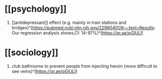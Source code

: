 # [[psychology]]
1. [[antidepressant]] effect (e.g. mainly in train stations and bridges)^[https://pubmed.ncbi.nlm.nih.gov/22980401/#:~:text=Results: Our regression analysis shows,CI: 14-97%]^[https://qr.ae/pGlULl]

# [[sociology]]
1. club bathrooms to prevent people from injecting heroin (more difficult to see veins)^[https://qr.ae/pGlULl]